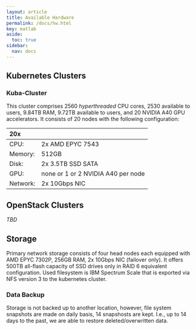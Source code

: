 ```yaml
---
layout: article
title: Available Hardware
permalink: /docs/hw.html
key: matlab
aside:
  toc: true
sidebar:
  nav: docs
---
```

## Kubernetes Clusters

### Kuba-Cluster

This cluster comprises 2560 *hyperthreaded* CPU cores, 2530 available to users, 9.84TB RAM, 9.72TB available to users, and 20 NVIDIA A40 GPU accelerators. It consists of 20 nodes with the following configuration:

|  20x      |                                     |
| :---      | :---                                |
| CPU:      |  2x AMD EPYC 7543                   |
| Memory:   | 512GB                               |
| Disk:     | 2x 3.5TB SSD SATA                   |
| GPU:      | none or 1 or 2 NVIDIA A40 per node  |
| Network:  | 2x 10Gbps NIC                       |

## OpenStack Clusters

_TBD_

## Storage

Primary network storage consists of four head nodes each equipped with AMD EPYC 7302P, 256GB RAM, 2x 10Gbps NIC (failover only). It offers 500TB all-flash capacity of SSD drives only in RAID 6 equivalent configuration. Used filesystem is IBM Spectrum Scale that is exported via NFS version 3 to the kubernetes cluster.

### Data Backup

Storage is not backed up to another location, however, file system snapshots are made on daily basis, 14 snapshosts are kept. I.e., up to 14 days to the past, we are able to restore deleted/overwritten data.
